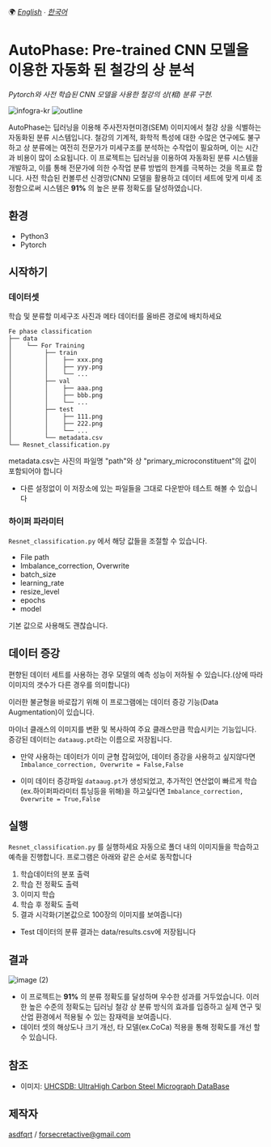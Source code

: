 🌍
*[English](README.md) ∙ [한국어](README-kr.md)*

# AutoPhase: Pre-trained CNN 모델을 이용한 자동화 된 철강의 상 분석
*Pytorch와 사전 학습된 CNN 모델을 사용한 철강의 상(相) 분류 구현.*

![infogra-kr](https://user-images.githubusercontent.com/79451613/220185273-f14b9c75-2f7d-4fde-8340-654a2ebd4934.png)
![outline](https://user-images.githubusercontent.com/79451613/219885029-596707b1-806a-4fc2-85c7-c6eea6dbc51e.png)


AutoPhase는 딥러닝을 이용해 주사전자현미경(SEM) 이미지에서 철강 상을 식별하는 자동화된 분류 시스템입니다. 철강의 기계적, 화학적 특성에 대한 수많은 연구에도 불구하고 상 분류에는 여전히 전문가가 미세구조를 분석하는 수작업이 필요하며, 이는 시간과 비용이 많이 소요됩니다. 이 프로젝트는 딥러닝을 이용하여 자동화된 분류 시스템을 개발하고, 이를 통해 전문가에 의한 수작업 분류 방법의 한계를 극복하는 것을 목표로 합니다. 사전 학습된 컨볼루션 신경망(CNN) 모델을 활용하고 데이터 세트에 맞게 미세 조정함으로써 시스템은 **91%** 의 높은 분류 정확도를 달성하였습니다.

## 환경
- Python3
- Pytorch

## 시작하기
### 데이터셋
학습 및 분류할 미세구조 사진과 메타 데이터를 올바른 경로에 배치하세요

    Fe phase classification
    ├── data
    │    └── For Training
    │         ├── train
    │         │    ├── xxx.png
    │         │    ├── yyy.png
    │         │    └── ...
    │         ├── val
    │         │    ├── aaa.png
    │         │    ├── bbb.png
    │         │    └── ...
    │         ├── test
    │         │    ├── 111.png
    │         │    ├── 222.png
    │         │    └── ...
    │         └── metadata.csv
    └── Resnet_classification.py

metadata.csv는 사진의 파일명 "path"와 상 "primary_microconstituent"의 값이 포함되어야 합니다

* 다른 설정없이 이 저장소에 있는 파일들을 그대로 다운받아 테스트 해볼 수 있습니다

### 하이퍼 파라미터
`Resnet_classification.py` 에서 해당 값들을 조절할 수 있습니다.
* File path
* Imbalance_correction, Overwrite
* batch_size
* learning_rate
* resize_level
* epochs
* model

기본 값으로 사용해도 괜찮습니다.

## 데이터 증강
편향된 데이터 세트를 사용하는 경우 모델의 예측 성능이 저하될 수 있습니다.(상에 따라 이미지의 갯수가 다른 경우를 의미합니다)

이러한 불균형을 바로잡기 위해 이 프로그램에는 데이터 증강 기능(Data Augmentation)이 있습니다.

마이너 클래스의 이미지를 변환 및 복사하여 주요 클래스만큼 학습시키는 기능입니다.
증강된 데이터는 `dataaug.pt`라는 이름으로 저장됩니다.

* 만약 사용하는 데이터가 이미 균형 잡혀있어, 데이터 증강을 사용하고 싶지않다면
`Imbalance_correction, Overwrite = False,False`

* 이미 데이터 증강파일 `dataaug.pt`가 생성되었고, 추가적인 연산없이 빠르게 학습(ex.하이퍼파라미터 튜닝등을 위해)을 하고싶다면
`Imbalance_correction, Overwrite = True,False`

## 실행
`Resnet_classification.py` 를 실행하세요
자동으로 폴더 내의 이미지들을 학습하고 예측을 진행합니다.
프로그램은 아래와 같은 순서로 동작합니다

1. 학습데이터의 분포 출력
2. 학습 전 정확도 출력
3. 이미지 학습
4. 학습 후 정확도 출력
5. 결과 시각화(기본값으로 100장의 이미지를 보여줍니다)

* Test 데이터의 분류 결과는 data/results.csv에 저장됩니다

## 결과
![image (2)](https://user-images.githubusercontent.com/79451613/219881948-f062f3ab-4b01-42e8-a794-cd4cc251b267.png)

* 이 프로젝트는 **91%** 의 분류 정확도를 달성하며 우수한 성과를 거두었습니다. 이러한 높은 수준의 정확도는 딥러닝 철강 상 분류 방식의 효과를 입증하고 실제 연구 및 산업 환경에서 적용될 수 있는 잠재력을 보여줍니다.
* 데이터 셋의 해상도나 크기 개선, 타 모델(ex.CoCa) 적용을 통해 정확도를 개선 할 수 있습니다.

## 참조
- 이미지: [UHCSDB: UltraHigh Carbon Steel Micrograph DataBase](https://www.kaggle.com/datasets/safi842/highcarbon-micrographs)

## 제작자
[asdfqrt](https://github.com/asdfqrt) / forsecretactive@gmail.com
